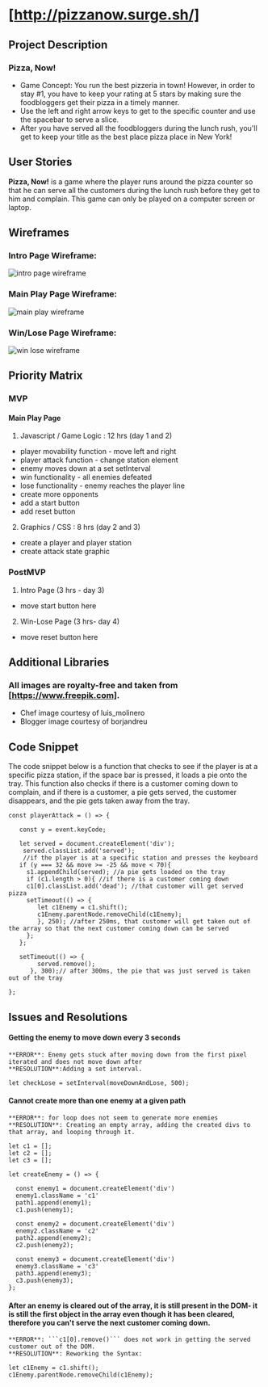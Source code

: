 # [http://pizzanow.surge.sh/]


## Project Description

### Pizza, Now!
  * Game Concept: You run the best pizzeria in town! However, in order to stay #1, you have to keep your rating at 5 stars by making sure the foodbloggers get their pizza in a timely manner.
  * Use the left and right arrow keys to get to the specific counter and use the spacebar to serve a slice.  
  * After you have served all the foodbloggers during the lunch rush, you'll get to keep your title as the best place pizza place in New York!

## User Stories

**Pizza, Now!** is a game where the player runs around the pizza counter so that he can serve all the customers during the lunch rush before they get to him and complain.  This game can only be played on a computer screen or laptop.

## Wireframes

### Intro Page Wireframe:
![intro page wireframe](https://i.imgur.com/RuRIgYN.png "Intro Page Wireframe")



### Main Play Page Wireframe:
![main play wireframe](https://i.imgur.com/g1ktOvZ.png "Main Play Page Wireframe")



### Win/Lose Page Wireframe:
![win lose wireframe](https://i.imgur.com/EanuBJf.png "Win/Lose Page Wireframe")



## Priority Matrix

### MVP
#### Main Play Page
1. Javascript / Game Logic : 12 hrs (day 1 and 2)
  * player movability function - move left and right
  * player attack function - change station element
  * enemy moves down at a set setInterval
  * win functionality - all enemies defeated
  * lose functionality - enemy reaches the player line
  * create more opponents
  * add a start button
  * add reset button
2. Graphics / CSS : 8 hrs (day 2 and 3)
  * create a player and player station
  * create attack state graphic

### PostMVP
1. Intro Page (3 hrs - day 3)
  * move start button here
2. Win-Lose Page (3 hrs- day 4)
  * move reset button here


## Additional Libraries

### All images are royalty-free and taken from [https://www.freepik.com].
  * Chef image courtesy of luis_molinero
  * Blogger image courtesy of borjandreu

## Code Snippet

The code snippet below is a function that checks to see if the player is at a specific pizza station, if the space bar is pressed, it loads a pie onto the tray.  This function also checks if there is a customer coming down to complain, and if there is a customer, a pie gets served, the customer disappears, and the pie gets taken away from the tray.

```
const playerAttack = () => {

   const y = event.keyCode;

   let served = document.createElement('div');
    served.classList.add('served');
    //if the player is at a specific station and presses the keyboard
   if (y === 32 && move >= -25 && move < 70){
     s1.appendChild(served); //a pie gets loaded on the tray
     if (c1.length > 0){ //if there is a customer coming down
     c1[0].classList.add('dead'); //that customer will get served pizza
     setTimeout(() => {
        let c1Enemy = c1.shift();
        c1Enemy.parentNode.removeChild(c1Enemy);
        }, 250); //after 250ms, that customer will get taken out of the array so that the next customer coming down can be served
     };
   };

   setTimeout(() => {
        served.remove();
      }, 300);// after 300ms, the pie that was just served is taken out of the tray

};
```

## Issues and Resolutions

#### Getting the enemy to move down every 3 seconds
`**ERROR**: Enemy gets stuck after moving down from the first pixel iterated and does not move down after`                               
`**RESOLUTION**:Adding a set interval.`
```
let checkLose = setInterval(moveDownAndLose, 500);

```

#### Cannot create more than one enemy at a given path
`**ERROR**: for loop does not seem to generate more enemies`                               
`**RESOLUTION**: Creating an empty array, adding the created divs to that array, and looping through it.`
```
let c1 = [];
let c2 = [];
let c3 = [];

let createEnemy = () => {

  const enemy1 = document.createElement('div')
  enemy1.className = 'c1'
  path1.append(enemy1);
  c1.push(enemy1);

  const enemy2 = document.createElement('div')
  enemy2.className = 'c2'
  path2.append(enemy2);
  c2.push(enemy2);

  const enemy3 = document.createElement('div')
  enemy3.className = 'c3'
  path3.append(enemy3);
  c3.push(enemy3);
};
```
#### After an enemy is cleared out of the array, it is still present in the DOM- it is still the first object in the array even though it has been cleared, therefore you can't serve the next customer coming down.
`**ERROR**: ```c1[0].remove()``` does not work in getting the served customer out of the DOM.`                               
`**RESOLUTION**: Reworking the Syntax:`
```
let c1Enemy = c1.shift();
c1Enemy.parentNode.removeChild(c1Enemy);
```
